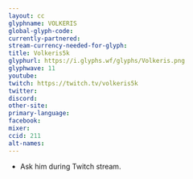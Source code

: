 ```yaml
---
layout: cc
glyphname: VOLKERIS
global-glyph-code: 
currently-partnered: 
stream-currency-needed-for-glyph: 
title: Volkeris5k
glyphurl: https://i.glyphs.wf/glyphs/Volkeris.png
glyphwave: 11
youtube: 
twitch: https://twitch.tv/volkeris5k
twitter: 
discord: 
other-site: 
primary-language: 
facebook: 
mixer: 
ccid: 211
alt-names: 
---
```

* Ask him during Twitch stream.
